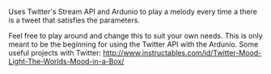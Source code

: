Uses Twitter's Stream API and Ardunio to play a melody every time a there is a tweet that satisfies the parameters. 

Feel free to play around and change this to suit your own needs. This is only meant to be the beginning for using the Twitter API with the Ardunio. 
Some useful projects with Twitter: 
http://www.instructables.com/id/Twitter-Mood-Light-The-Worlds-Mood-in-a-Box/